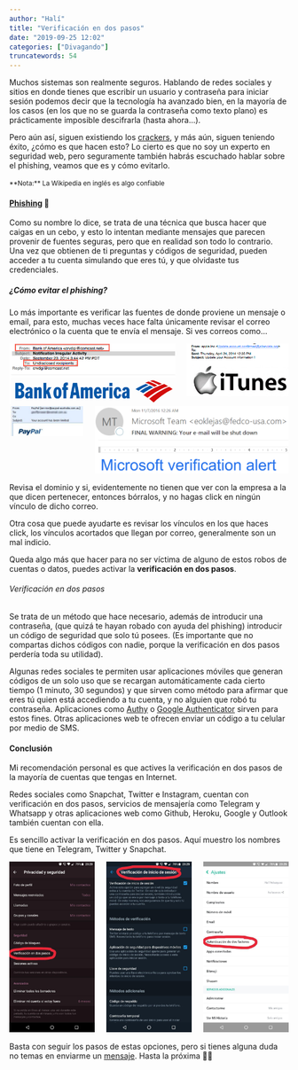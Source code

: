 ```yaml
---
author: "Halí"
title: "Verificación en dos pasos"
date: "2019-09-25 12:02"
categories: ["Divagando"]
truncatewords: 54
---
```


Muchos sistemas son realmente seguros. Hablando de redes sociales y sitios en
donde tienes que escribir un usuario y contraseña para iniciar sesión podemos
decir que la tecnología ha avanzado bien, en la mayoría de los casos (en los
que no se guarda la contraseña como texto plano) es prácticamente imposible
descifrarla (hasta ahora...).

Pero aún así, siguen existiendo los [crackers][], y más aún, siguen teniendo
éxito, ¿cómo es que hacen esto? Lo cierto es que no soy un experto en
seguridad web, pero seguramente también habrás escuchado hablar sobre el
phishing, veamos que es y cómo evitarlo.

<small>
**Nota:** La Wikipedia en inglés es algo confiable
</small>

#### [Phishing][] 🎣

Como su nombre lo dice, se trata de una técnica que busca hacer que caigas en
un cebo, y esto lo intentan mediante mensajes que parecen provenir de fuentes
seguras, pero que en realidad son todo lo contrario.
Una vez que obtienen de ti preguntas y códigos de seguridad, pueden acceder a
tu cuenta simulando que eres tú, y que olvidaste tus credenciales.

##### ¿Cómo evitar el phishing?

Lo más importante es verificar las fuentes de donde proviene un mensaje o
email, para esto, muchas veces hace falta únicamente revisar el correo
electrónico o la cuenta que te envía el mensaje. Si ves correos como...

<div class="columns">
	<div class="column">
		<img
			alt="Ejemplo de phishing: Bank of America"
			src="/img/2019-09-25-two-step-verification/phishing1.png">
	</div>
	<div class="column">
		<img
			alt="Ejemplo de phishing: iTunes"
			src="/img/2019-09-25-two-step-verification/phishing2.png">
	</div>
</div>
<div class="columns">
	<div class="column">
		<img
			alt="Ejemplo de phishing: PayPal"
			src="/img/2019-09-25-two-step-verification/phishing3.jpeg">
	</div>
	<div class="column">
		<img
			alt="Ejemplo de phishing: Microsoft"
			src="/img/2019-09-25-two-step-verification/phishing4.png">
	</div>
</div>

Revisa el dominio y si, evidentemente no tienen que ver con la empresa a la
que dicen pertenecer, entonces bórralos, y no hagas click en ningún vínculo de
dicho correo.

Otra cosa que puede ayudarte es revisar los vínculos en los que haces click,
los vínculos acortados que llegan por correo, generalmente son un mal indicio.

Queda algo más que hacer para no ser víctima de alguno de estos robos de
cuentas o datos, puedes activar la **verificación en dos pasos**.

###### Verificación en dos pasos

Se trata de un método que hace necesario, además de introducir una contraseña,
(que quizá te hayan robado con ayuda del phishing) introducir un código de
seguridad que solo tú posees. (Es importante que no compartas dichos códigos
con nadie, porque la verificación en dos pasos perdería toda su utilidad).

Algunas redes sociales te permiten usar aplicaciones móviles que generan
códigos de un solo uso que se recargan automáticamente cada cierto tiempo (1
minuto, 30 segundos) y que sirven como método para afirmar que eres tú quien
está accediendo a tu cuenta, y no alguien que robó tu contraseña. Aplicaciones
como [Authy][] o [Google Authenticator][] sirven para estos fines. Otras
aplicaciones web te ofrecen enviar un código a tu celular por medio de SMS.

#### Conclusión

Mi recomendación personal es que actives la verificación en dos pasos de la
mayoría de cuentas que tengas en Internet.

Redes sociales como Snapchat, Twitter e Instagram, cuentan con verificación en
dos pasos, servicios de mensajería como Telegram y Whatsapp y otras
aplicaciones web como Github, Heroku, Google y Outlook también cuentan con
ella.

Es sencillo activar la verificación en dos pasos. Aquí muestro los nombres que
tiene en Telegram, Twitter y Snapchat.

<div class="columns">
	<div class="column">
		<img
			src="/img/2019-09-25-two-step-verification/telegram-2fa.jpg"
			alt="Configuración de privacidad y seguridad de Telegram">
	</div>
	<div class="column">
		<img
			src="/img/2019-09-25-two-step-verification/twitter-2fa.jpg"
			alt="Configuración de verificación de inicio de sesión de Twitter">
	</div>
	<div class="column">
		<img
			src="/img/2019-09-25-two-step-verification/snapchat-2fa.jpg"
			alt="Ajustes de Snapchat (Autenticación de dos factores)">
	</div>
</div>

Basta con seguir los pasos de estas opciones, pero si tienes alguna duda no
temas en enviarme un [mensaje][t.me]. Hasta la próxima 👋🏽

[crackers]: https://dle.rae.es/?id=BBnPPfB
[phishing]: https://en.wikipedia.org/wiki/Phishing
[authy]: https://authy.com
[google authenticator]: https://play.google.com/store/apps/details?id=com.google.android.apps.authenticator2
[t.me]: https://t.me/halivert
